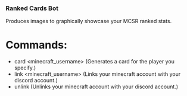### Ranked Cards Bot
Produces images to graphically showcase your MCSR ranked stats.

# Commands:
- card <minecraft_username> (Generates a card for the player you specify.)
- link <minecraft_username> (Links your minecraft account with your discord account.)
- unlink (Unlinks your minecraft account with your discord account.)